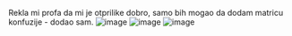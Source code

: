 Rekla mi profa da mi je otprilike dobro, samo bih mogao da dodam matricu konfuzije - dodao sam.
![image](https://github.com/AsinaMilic/Skladistenje-podataka-i-otkrivanje-znanja/assets/54029561/3bab5302-eeec-46d0-82c8-f6b195adb8ea)
![image](https://github.com/AsinaMilic/Skladistenje-podataka-i-otkrivanje-znanja/assets/54029561/fff0843c-7e9c-4770-96cb-0583f3a8f3d6)
![image](https://github.com/AsinaMilic/Skladistenje-podataka-i-otkrivanje-znanja/assets/54029561/39e374c8-7b82-4c4a-8195-5eadfa06fdbf)
